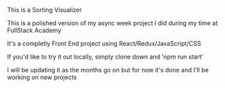 This is a Sorting Visualizer

This is a polished version of my async week project I did during my time at FullStack Academy

It's a completly Front End project using React/Redux/JavaScript/CSS

If you'd like to try it out locally, simply clone down and 'npm run start'

I will be updating it as the months go on but for now it's done and I'll be working on new projects
